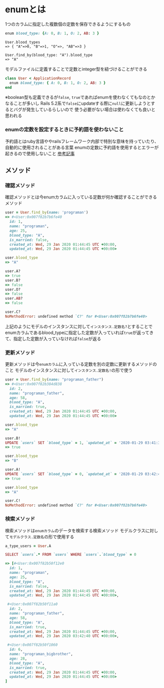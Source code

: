 # enumとは
1つのカラムに指定した複数個の定数を保存できるようにするもの
```ruby
enum blood_type: {A: 0, B: 1, O: 2, AB: 3 }
```

```shell
User.blood_types
=> { "A"=>0, "B"=>1, "O"=>, "AB"=>3 }

User.find_by(blood_type: "A").blood_type
=> "A"
```

モデルファイルに定義することで定数とinteger型を紐づけることができる
```ruby
class User < ApplicationRecord
  enum blood_type: { A: 0, B: 1, O: 2, AB: 3 }
end
```
※boolean型も定義できるが`false`, `true`であればenumを使わなくてもなのとかなることが多いし
Rails 5.2系で`false`にupdateする際に`null`に更新しようとするとバグが発生しているらしいので
使う必要がない場合は使わなくても良いと思われる

### enumの定数を設定するときに予約語を使わないこと
予約語とはruby言語ややrailsフレームワーク内部で特別な意味を持っていたり、自動的に使用されることがある言葉
enumの定数に予約語を使用するとエラーが起きるので使用しないこと
[参考記事](https://zenn.dev/goldsaya/articles/465c9d5b0de72d)

## メソッド
### 確認メソッド
確認メソッドとは今enumカラムに入っている定数が何か確認することができるメソッド
```ruby
user = User.find_by(name: 'programan')
=> #<User:0x007f82b7b6fe40
  id: 1,
  name: "programan",
  age: 25,
  blood_type: "A",
  is_married: false,
  created_at: Wed, 29 Jan 2020 01:44:45 UTC +00:00,
  updated_at: Wed, 29 Jan 2020 01:44:45 UTC +00:00>

user.blood_type
=> "A"

user.A?
=> true
user.B?
=> false
user.O?
=> false
user.AB?
=> false

user.C?
NoMethodError: undefined method `C?' for #<User:0x007f82b7b6fe40>
```
上記のようにモデルのインスタンスに対して`インスタンス.定数名?`とすることで
enumカラムであるblood_typeに指定した定数が入っていれば`true`が返ってきて、指定した定数が入っていなければ`false`が返る

### 更新メソッド
更新メソッドは今`enumカラム`に入っている定数を別の定数に更新するメソッドのこと
モデルのインスタンスに対して`インスタンス.定数名!`の形で使う
```ruby
user = User.find_by(name: "programan_father")
=> #<User:0x007f82b384d838
  id: 2,
  name: "programan_father",
  age: 58,
  blood_type: "A",
  is_married: true,
  created_at: Wed, 29 Jan 2020 01:44:45 UTC +00:00,
  updated_at: Wed, 29 Jan 2020 01:44:45 UTC +00:00>

user.blood_type
=> "A"

user.B!
UPDATE `users` SET `blood_type` = 1, `updated_at` = '2020-01-29 03:41:33' WHERE `users`.`id` = 2
=> true

user.blood_type
=> "B"

user.A!
UPDATE `users` SET `blood_type` = 0, `updated_at` = '2020-01-29 03:42:40' WHERE `users`.`id` = 2
=> true

user.blood_type
=> "A"

user.C!
NoMethodError: undefined method `C?' for #<User:0x007f82b7b6fe40>
```

### 検索メソッド
検索メソッドは`enumカラム`のデータを検索する検索メソッド
モデルクラスに対して`モデルクラス.定数名`の形で使用する
```ruby
a_type_users = User.A

SELECT `users`.* FROM `users` WHERE `users`.`blood_type` = 0

=> [#<User:0x007f82b50f12e0 
  id: 1, 
  name: "programan", 
  age: 25, 
  blood_type: "A", 
  is_married: false, 
  created_at: Wed, 29 Jan 2020 01:44:45 UTC +00:00, 
  updated_at: Wed, 29 Jan 2020 01:44:45 UTC +00:00>,

 #<User:0x007f82b50f11a0 
  id: 2,
  name: "programan_father",
  age: 58,
  blood_type: "A",
  is_married: true,
  created_at: Wed, 29 Jan 2020 01:44:45 UTC +00:00,
  updated_at: Wed, 29 Jan 2020 03:42:40 UTC +00:00>,

 #<User:0x007f82b50f1060 
  id: 6,
  name: "programan_bigbrother",
  age: 28, 
  blood_type: "A",
  is_married: true,
  created_at: Wed, 29 Jan 2020 01:44:45 UTC +00:00,
  updated_at: Wed, 29 Jan 2020 01:44:45 UTC +00:00>
]
```